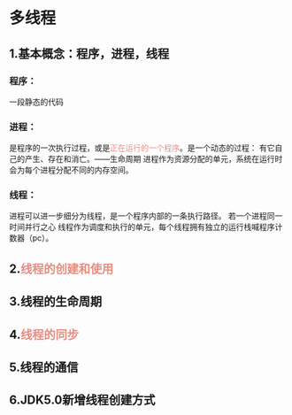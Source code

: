 # 多线程

## 1.基本概念：程序，进程，线程

### 程序：

一段静态的代码

### 进程：

是程序的一次执行过程，或是<span style="color:#e88e82">正在运行的一个程序</span>。是一个动态的过程：
有它自己的产生、存在和消亡。——生命周期
进程作为资源分配的单元，系统在运行时会为每个进程分配不同的内存空间。

### 线程：

进程可以进一步细分为线程，是一个程序内部的一条执行路径。
若一个进程同一时间并行之心
线程作为调度和执行的单元，每个线程拥有独立的运行栈喊程序计数器（pc）。

## 2.<span style="color:#e88e82">线程的创建和使用</span>

## 3.线程的生命周期

## 4.<span style="color:#e88e82">线程的同步</span>

## 5.线程的通信

## 6.JDK5.0新增线程创建方式